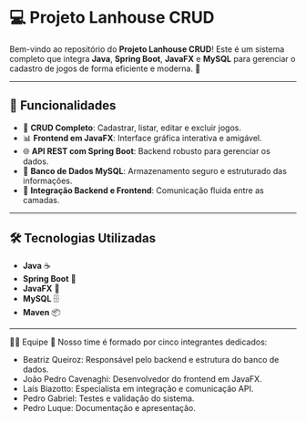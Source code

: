 # 💻 Projeto Lanhouse CRUD 

Bem-vindo ao repositório do **Projeto Lanhouse CRUD**! Este é um sistema completo que integra **Java**, **Spring Boot**, **JavaFX** e **MySQL** para gerenciar o cadastro de jogos de forma eficiente e moderna. 🚀

---

## 🧩 Funcionalidades 

- 🔄 **CRUD Completo**: Cadastrar, listar, editar e excluir jogos.
- 📊 **Frontend em JavaFX**: Interface gráfica interativa e amigável.
- 🌐 **API REST com Spring Boot**: Backend robusto para gerenciar os dados.
- 💾 **Banco de Dados MySQL**: Armazenamento seguro e estruturado das informações.
- 🔗 **Integração Backend e Frontend**: Comunicação fluida entre as camadas.

---

## 🛠️ Tecnologias Utilizadas 

- **Java** ☕
- **Spring Boot** 🌱
- **JavaFX** 🎨
- **MySQL** 🗄️
- **Maven** 📦

---

🧑‍💻 Equipe
🎉 Nosso time é formado por cinco integrantes dedicados:

- Beatriz Queiroz: Responsável pelo backend e estrutura do banco de dados.
- João Pedro Cavenaghi: Desenvolvedor do frontend em JavaFX.
- Laís Biazotto: Especialista em integração e comunicação API.
- Pedro Gabriel: Testes e validação do sistema.
- Pedro Luque: Documentação e apresentação.
